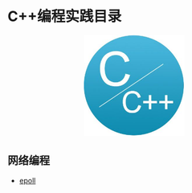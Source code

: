 # C++编程实践目录

<div align="center">
    <img src="https://github.com/xuanchengsunjin/Jim_note/blob/sandbox/resource/img/code/c++_logo.jpg" width="200px">
</div>


## 网络编程

- [epoll](https://github.com/xuanchengsunjin/Jim_note/tree/sandbox/src/C%2B%2B/epoll)
